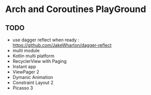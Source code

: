 # Arch and Coroutines PlayGround

## TODO
- use dagger reflect when ready : https://github.com/JakeWharton/dagger-reflect
- multi module 
- Kotlin multi platform
- RecyclerView with Paging
- Instant app
- ViewPager 2
- Dymanic Animation
- Constraint Layout 2
- Picasso 3